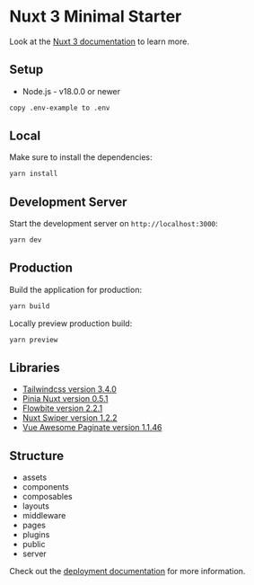# Nuxt 3 Minimal Starter

Look at the [Nuxt 3 documentation](https://nuxt.com/docs/getting-started/introduction) to learn more.

## Setup

- Node.js - v18.0.0 or newer
```bash
copy .env-example to .env
```

## Local

Make sure to install the dependencies:

```bash
yarn install
```

## Development Server

Start the development server on `http://localhost:3000`:

```bash
yarn dev
```

## Production

Build the application for production:

```bash
yarn build
```

Locally preview production build:

```bash
yarn preview
```

## Libraries
- [Tailwindcss version 3.4.0](https://tailwindcss.com/docs/installation)
- [Pinia Nuxt version 0.5.1](https://nuxt.com/modules/pinia)
- [Flowbite version 2.2.1](https://flowbite.com/docs/getting-started/introduction)
- [Nuxt Swiper version 1.2.2](https://nuxt.com/modules/swiper)
- [Vue Awesome Paginate version 1.1.46](https://github.com/peshanghiwa/vue-awesome-paginate)

## Structure
- assets
- components
- composables
- layouts
- middleware
- pages
- plugins
- public
- server

Check out the [deployment documentation](https://nuxt.com/docs/getting-started/deployment) for more information.
